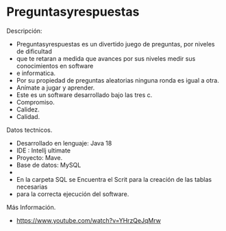 # Preguntasyrespuestas

Descripción:

* Preguntasyrespuestas es un divertido juego de preguntas, por niveles de dificultad
* que te retaran a medida que avances por sus niveles medir sus conocimientos en software 
* e informatica.
* Por su propiedad de preguntas aleatorias ninguna ronda es igual a otra.
* Anímate a jugar y aprender.
* Este es un software desarrollado bajo las tres c.
* Compromiso.
* Calidez.
* Calidad.

Datos tectnicos.

* Desarrollado en lenguaje: Java 18
* IDE : Intellj ultimate
* Proyecto: Mave.
* Base de datos: MySQL
*
* En la carpeta SQL se Encuentra el Scrit para la creación de las tablas necesarias
* para la correcta ejecución del software.


Más Información.
* https://www.youtube.com/watch?v=YHrzQeJqMrw

